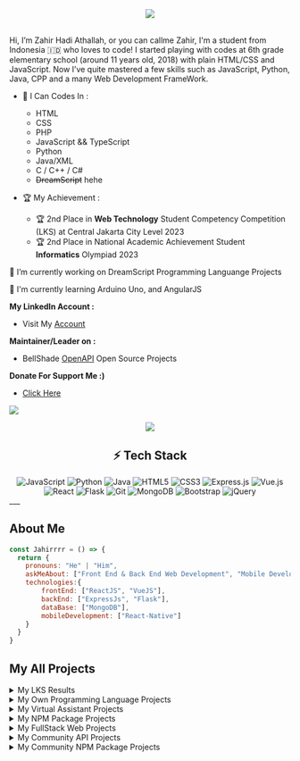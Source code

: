 <div align="center">
  <img src="https://media.tenor.com/GI57gSWljJMAAAAC/ghibli.gif">
</div>
<br>

Hi, I’m Zahir Hadi Athallah, or you can callme Zahir, I'm a student from Indonesia 🇮🇩 who loves to code!
I started playing with codes at 6th grade elementary school (around 11 years old, 2018) with plain HTML/CSS and JavaScript.
Now I’ve quite mastered a few skills such as JavaScript, Python, Java, CPP and a many Web Development FrameWork.
<br>

- 🌱 I Can Codes In :
  - HTML
  - CSS
  - PHP
  - JavaScript && TypeScript
  - Python
  - Java/XML
  - C / C++ / C#
  - ~~DreamScript~~ hehe
    

- 🏆 My Achievement :
  - 🏆 2nd Place in **Web Technology** Student Competency Competition (LKS) at Central Jakarta City Level 2023
  - 🏆 2nd Place in National Academic Achievement Student **Informatics** Olympiad 2023
    

 
 🔭 I’m currently working on DreamScript Programming Languange Projects

🌱 I'm currently learning Arduino Uno, and AngularJS
 
**My LinkedIn Account :**
- Visit My [Account](https://www.linkedin.com/in/zahir-hadi-athallah)


 **Maintainer/Leader on :**
- BellShade [OpenAPI](https://github.com/bellshade/open-api) Open Source Projects


**Donate For Support Me :)**
- [Click Here](https://saweria.co/zsoft)

![](https://visitor-badge.glitch.me/badge?page_id=Jahirrrr)


<div align="center">
  <img src="https://github-readme-stats.vercel.app/api/top-langs/?username=Jahirrrr&show_icons=true&theme=dracula">
</div>


## <div align="center">⚡ Tech Stack </div>
<div align="center">
<img alt="JavaScript" src="https://img.shields.io/badge/javascript%20-%23323330.svg?&style=for-the-badge&logo=javascript&logoColor=%23F7DF1E"/>
<img alt="Python" src="https://img.shields.io/badge/python%20-%2314354C.svg?&style=for-the-badge&logo=python&logoColor=white"/>
<img alt="Java" src="https://img.shields.io/badge/java-%23ED8B00.svg?&style=for-the-badge&logo=java&logoColor=white"/>
<img alt="HTML5" src="https://img.shields.io/badge/html5%20-%23E34F26.svg?&style=for-the-badge&logo=html5&logoColor=white"/>
<img alt="CSS3" src="https://img.shields.io/badge/css3%20-%231572B6.svg?&style=for-the-badge&logo=css3&logoColor=white"/>
<img alt="Express.js" src="https://img.shields.io/badge/express.js%20-%23404d59.svg?&style=for-the-badge"/>
<img alt="Vue.js" src="https://img.shields.io/badge/vuejs%20-%2335495e.svg?&style=for-the-badge&logo=vue.js&logoColor=%234FC08D"/>
<img alt="React" src="https://img.shields.io/badge/react%20-%2320232a.svg?&style=for-the-badge&logo=react&logoColor=%2361DAFB"/>
<img alt="Flask" src="https://img.shields.io/badge/flask%20-%23000.svg?&style=for-the-badge&logo=flask&logoColor=white"/>
<img alt="Git" src="https://img.shields.io/badge/git%20-%23F05033.svg?&style=for-the-badge&logo=git&logoColor=white"/>
<img alt="MongoDB" src ="https://img.shields.io/badge/MongoDB-%234ea94b.svg?&style=for-the-badge&logo=mongodb&logoColor=white"/>
<img alt="Bootstrap" src="https://img.shields.io/badge/bootstrap%20-%23563D7C.svg?&style=for-the-badge&logo=bootstrap&logoColor=white"/>
<img alt="jQuery" src="https://img.shields.io/badge/jquery%20-%230769AD.svg?&style=for-the-badge&logo=jquery&logoColor=white"/>
</div>
___

## About Me
```js
const Jahirrrr = () => {
  return {
    pronouns: "He" | "Him",
    askMeAbout: ["Front End & Back End Web Development", "Mobile Development"],
    technologies:{
        frontEnd: ["ReactJS", "VueJS"],
        backEnd: ["ExpressJs", "Flask"],
        dataBase: ["MongoDB"],
        mobileDevelopment: ["React-Native"]
    }
  }
}
```
## My All Projects
<details>
  <summary>My LKS Results</summary>
   <a href="https://github.com/Jahirrrr/lks-webtech-2023">
    <img src="https://github-readme-stats.vercel.app/api/pin/?username=Jahirrrr&repo=lks-webtech-2023">
  </a>
</details>
<details>
  <summary>My Own Programming Language Projects</summary>
   <a href="https://github.com/ds-lang/DreamScript">
    <img src="https://github-readme-stats.vercel.app/api/pin/?username=ds-lang&repo=DreamScript">
  </a>
</details>
<details>
  <summary>My Virtual Assistant Projects</summary>
   <a href="https://github.com/Jahirrrr/Manjaro">
    <img src="https://github-readme-stats.vercel.app/api/pin/?username=Jahirrrr&repo=Manjaro">
  </a>
</details>
<details>
  <summary>My NPM Package Projects</summary>
   <a href="https://github.com/Jahirrrr/ScraperTools">
    <img src="https://github-readme-stats.vercel.app/api/pin/?username=Jahirrrr&repo=ScraperTools">
  </a>
</details>
<details>
  <summary>My FullStack Web Projects</summary>
   <a href="https://github.com/Jahirrrr/sekolahyuk-app">
    <img src="https://github-readme-stats.vercel.app/api/pin/?username=Jahirrrr&repo=sekolahyuk-app">
  </a>
  <a href="https://github.com/Jahirrrr/Perpusku">
    <img src="https://github-readme-stats.vercel.app/api/pin/?username=Jahirrrr&repo=perpusku">
  </a>
   <a href="https://github.com/Jahirrrr/laptop-app-laravel">
    <img src="https://github-readme-stats.vercel.app/api/pin/?username=Jahirrrr&repo=laptop-app-laravel">
  </a>
</details>
<details>
  <summary>My Community API Projects</summary>
   <a href="https://github.com/Jahirrrr/wpu-open-api">
    <img src="https://github-readme-stats.vercel.app/api/pin/?username=Jahirrrr&repo=wpu-open-api">
  </a>
</details>
<details>
  <summary>My Community NPM Package Projects</summary>
   <a href="https://github.com/Jahirrrr/wpu-openapi-package">
    <img src="https://github-readme-stats.vercel.app/api/pin/?username=Jahirrrr&repo=wpu-openapi-package">
  </a>
</details>

